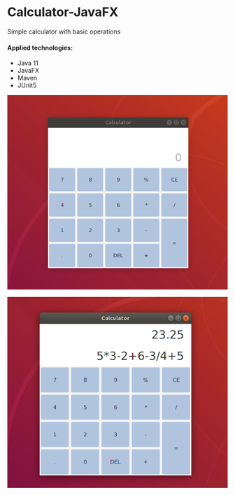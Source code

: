 # Calculator-JavaFX

Simple calculator with basic operations

#### Applied technologies:

* Java 11
* JavaFX
* Maven
* JUnit5

![image](src/main/resources/calculator2.png)

![image](src/main/resources/calculator1.png)

